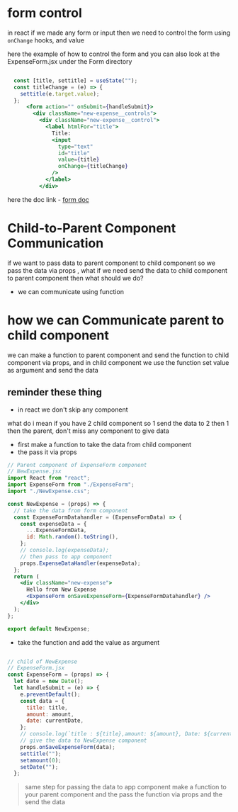 # form control

in react if we made any form or input then we need to control the form using <code>onChange</code> hooks, and value

here the example of how to control the form and you can also look at the ExpenseForm.jsx under the Form directory

```jsx

  const [title, settitle] = useState("");
  const titleChange = (e) => {
    settitle(e.target.value);
  };
      <form action="" onSubmit={handleSubmit}>
        <div className="new-expense__controls">
          <div className="new-expense__control">
            <label htmlFor="title">
              Title:
              <input
                type="text"
                id="title"
                value={title}
                onChange={titleChange}
              />
            </label>
          </div>
```

here the doc link - [form doc](https://reactjs.org/docs/forms.html)

# Child-to-Parent Component Communication

if we want to pass data to parent component to child component so we pass the data via props , what if we need send the data to child component to parent component then what should we do?

- we can communicate using function

# how we can Communicate parent to child component

we can make a function to parent component and send the function to child component via props, and in child component we use the function set value as argument and send the data

## reminder these thing

- in react we don't skip any component

what do i mean if you have 2 child component so 1 send the data to 2 then 1 then the parent, don't miss any component to give data

- first make a function to take the data from child component
- the pass it via props

```jsx
// Parent component of ExpenseForm component
// NewExpense.jsx
import React from "react";
import ExpenseForm from "./ExpenseForm";
import "./NewExpense.css";

const NewExpense = (props) => {
  // take the data from form component
  const ExpenseFormDatahandler = (ExpenseFormData) => {
    const expenseData = {
      ...ExpenseFormData,
      id: Math.random().toString(),
    };
    // console.log(expenseData);
    // then pass to app component
    props.ExpenseDataHandler(expenseData);
  };
  return (
    <div className="new-expense">
      Hello from New Expense
      <ExpenseForm onSaveExpenseForm={ExpenseFormDatahandler} />
    </div>
  );
};

export default NewExpense;
```

- take the function and add the value as argument

```jsx

// child of NewExpense
// ExpenseForm.jsx
const ExpenseForm = (props) => {
  let date = new Date();
  let handleSubmit = (e) => {
    e.preventDefault();
    const data = {
      title: title,
      amount: amount,
      date: currentDate,
    };
    // console.log(`title : ${title},amount: ${amount}, Date: ${currentDate}`);
    // give the data to NewExpense component
    props.onSaveExpenseForm(data);
    settitle("");
    setamount(0);
    setDate("");
  };
```

> same step for passing the data to app component make a function to your parent component and the pass the function via props and the send the data
